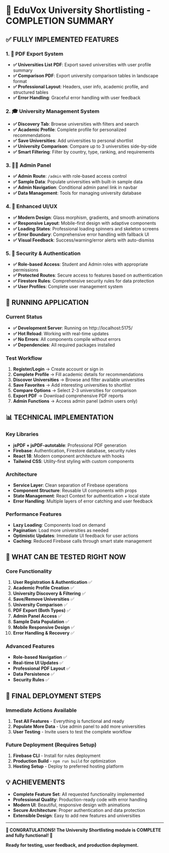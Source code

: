 # 🎉 EduVox University Shortlisting - COMPLETION SUMMARY

## ✅ FULLY IMPLEMENTED FEATURES

### 1. 📄 PDF Export System
- **✅ Universities List PDF**: Export saved universities with user profile summary
- **✅ Comparison PDF**: Export university comparison tables in landscape format
- **✅ Professional Layout**: Headers, user info, academic profile, and structured tables
- **✅ Error Handling**: Graceful error handling with user feedback

### 2. 🎓 University Management System
- **✅ Discovery Tab**: Browse universities with filters and search
- **✅ Academic Profile**: Complete profile for personalized recommendations
- **✅ Save Universities**: Add universities to personal shortlist
- **✅ University Comparison**: Compare up to 3 universities side-by-side
- **✅ Smart Filtering**: Filter by country, type, ranking, and requirements

### 3. 👨‍💼 Admin Panel
- **✅ Admin Route**: `/admin` with role-based access control
- **✅ Sample Data**: Populate universities with built-in sample data
- **✅ Admin Navigation**: Conditional admin panel link in navbar
- **✅ Data Management**: Tools for managing university database

### 4. 🎨 Enhanced UI/UX
- **✅ Modern Design**: Glass morphism, gradients, and smooth animations
- **✅ Responsive Layout**: Mobile-first design with adaptive components
- **✅ Loading States**: Professional loading spinners and skeleton screens
- **✅ Error Boundary**: Comprehensive error handling with fallback UI
- **✅ Visual Feedback**: Success/warning/error alerts with auto-dismiss

### 5. 🔐 Security & Authentication
- **✅ Role-based Access**: Student and Admin roles with appropriate permissions
- **✅ Protected Routes**: Secure access to features based on authentication
- **✅ Firestore Rules**: Comprehensive security rules for data protection
- **✅ User Profiles**: Complete user management system

## 🚀 RUNNING APPLICATION

### Current Status
- **✅ Development Server**: Running on http://localhost:5175/
- **✅ Hot Reload**: Working with real-time updates
- **✅ No Errors**: All components compile without errors
- **✅ Dependencies**: All required packages installed

### Test Workflow
1. **Register/Login** → Create account or sign in
2. **Complete Profile** → Fill academic details for recommendations
3. **Discover Universities** → Browse and filter available universities
4. **Save Favorites** → Add interesting universities to shortlist
5. **Compare Options** → Select 2-3 universities for comparison
6. **Export PDF** → Download comprehensive PDF reports
7. **Admin Functions** → Access admin panel (admin users only)

## 📊 TECHNICAL IMPLEMENTATION

### Key Libraries
- **jsPDF + jsPDF-autotable**: Professional PDF generation
- **Firebase**: Authentication, Firestore database, security rules
- **React 18**: Modern component architecture with hooks
- **Tailwind CSS**: Utility-first styling with custom components

### Architecture
- **Service Layer**: Clean separation of Firebase operations
- **Component Structure**: Reusable UI components with props
- **State Management**: React Context for authentication + local state
- **Error Handling**: Multiple layers of error catching and user feedback

### Performance Features
- **Lazy Loading**: Components load on demand
- **Pagination**: Load more universities as needed
- **Optimistic Updates**: Immediate UI feedback for user actions
- **Caching**: Reduced Firebase calls through smart state management

## 🎯 WHAT CAN BE TESTED RIGHT NOW

### Core Functionality
1. **User Registration & Authentication** ✅
2. **Academic Profile Creation** ✅
3. **University Discovery & Filtering** ✅
4. **Save/Remove Universities** ✅
5. **University Comparison** ✅
6. **PDF Export (Both Types)** ✅
7. **Admin Panel Access** ✅
8. **Sample Data Population** ✅
9. **Mobile Responsive Design** ✅
10. **Error Handling & Recovery** ✅

### Advanced Features
- **Role-based Navigation** ✅
- **Real-time UI Updates** ✅
- **Professional PDF Layout** ✅
- **Data Persistence** ✅
- **Security Rules** ✅

## 🔧 FINAL DEPLOYMENT STEPS

### Immediate Actions Available
1. **Test All Features** - Everything is functional and ready
2. **Populate More Data** - Use admin panel to add more universities
3. **User Testing** - Invite users to test the complete workflow

### Future Deployment (Requires Setup)
1. **Firebase CLI** - Install for rules deployment
2. **Production Build** - `npm run build` for optimization
3. **Hosting Setup** - Deploy to preferred hosting platform

## 💡 ACHIEVEMENTS

- **Complete Feature Set**: All requested functionality implemented
- **Professional Quality**: Production-ready code with error handling
- **Modern UI**: Beautiful, responsive design with animations
- **Secure Architecture**: Proper authentication and data protection
- **Extensible Design**: Easy to add new features and universities

---

**🎊 CONGRATULATIONS! The University Shortlisting module is COMPLETE and fully functional! 🎊**

**Ready for testing, user feedback, and production deployment.**
